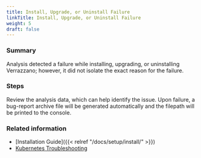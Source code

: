 ```yaml
---
title: Install, Upgrade, or Uninstall Failure
linkTitle: Install, Upgrade, or Uninstall Failure
weight: 5
draft: false
---
```


### Summary
Analysis detected a failure while installing, upgrading, or uninstalling Verrazzano; however, it did not isolate the exact reason for the failure.

### Steps
Review the analysis data, which can help identify the issue. Upon failure, a bug-report archive file will be generated automatically and the filepath will be printed to the console.

### Related information
* [Installation Guide]({{< relref "/docs/setup/install/" >}})
* [Kubernetes Troubleshooting](https://kubernetes.io/docs/tasks/debug/)
